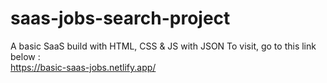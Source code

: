 # saas-jobs-search-project
A basic SaaS build with HTML, CSS &amp; JS with JSON
To visit, go to this link below :<br /> 
https://basic-saas-jobs.netlify.app/
